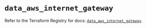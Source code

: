# `data_aws_internet_gateway`

Refer to the Terraform Registry for docs: [`data_aws_internet_gateway`](https://registry.terraform.io/providers/hashicorp/aws/5.100.0/docs/data-sources/internet_gateway).
